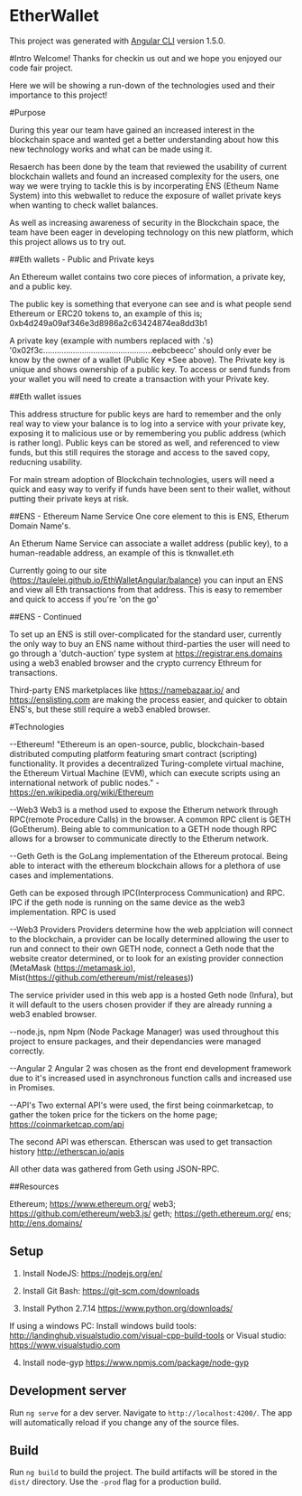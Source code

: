 # EtherWallet

This project was generated with [Angular CLI](https://github.com/angular/angular-cli) version 1.5.0.

#Intro
Welcome! 
Thanks for checkin us out and we hope you enjoyed our code fair project.

Here we will be showing a run-down of the technologies used and their importance to this project!

#Purpose

During this year our team have gained an increased interest in the blockchain space and wanted get a better understanding about how this new technology works and what can be made using it.

Resaerch has been done by the team that reviewed the usability of current blockchain wallets and found an increased complexity for the users, one way we were trying to tackle this is by incorperating ENS (Etheum Name System) into this webwallet to reduce the exposure of wallet private keys when wanting to check wallet balances.  

As well as increasing awareness of security in the Blockchain space, the team have been eager in developing technology on this new platform, which this project allows us to try out. 

##Eth wallets - Public and Private keys

An Ethereum wallet contains two core pieces of information, a private key, and a public key. 

The public key is something that everyone can see and is what people send Ethereum or ERC20 tokens to, an example of this is; 0xb4d249a09af346e3d8986a2c63424874ea8dd3b1	

A private key (example with numbers replaced with .'s) '0x02f3c................................................eebcbeecc' should only ever be know by the owner of a wallet (Public Key *See above). The Private key is unique and shows ownership of a public key. To access or send funds from your wallet you will need to create a transaction with your Private key.

##Eth wallet issues

This address structure for public keys are hard to remember and the only real way to view your balance is to log into a service with your private key, exposing it to malicious use or by remembering you public address (which is rather long). Public keys can be stored as well, and referenced to view funds, but this still requires the storage and access to the saved copy, reducning usability.

For main stream adoption of Blockchain technologies, users will need a quick and easy way to verify if funds have been sent to their wallet, without putting their private keys at risk.

##ENS - Ethereum Name Service
One core element to this is ENS, Etherum Domain Name's. 

An Etherum Name Service can associate a wallet address (public key), to a human-readable address, an example of this is tknwallet.eth

Currently going to our site (https://taulelei.github.io/EthWalletAngular/balance)
you can input an ENS and view all Eth transactions from that address. This is easy to remember and quick to access if you're 'on the go'

##ENS - Continued

To set up an ENS is still over-complicated for the standard user, currently the only way to buy an ENS name without third-parties the user will need to go through a 'dutch-auction' type system at https://registrar.ens.domains using a web3 enabled browser and the crypto currency Ethreum for transactions.

Third-party ENS marketplaces like https://namebazaar.io/ and https://enslisting.com are making the process easier, and quicker to obtain ENS's, but these still require a web3 enabled browser.


#Technologies

--Ethereum!
"Ethereum is an open-source, public, blockchain-based distributed computing platform featuring smart contract (scripting) functionality. It provides a decentralized Turing-complete virtual machine, the Ethereum Virtual Machine (EVM), which can execute scripts using an international network of public nodes." -https://en.wikipedia.org/wiki/Ethereum

--Web3
Web3 is a method used to expose the Etherum network through RPC(remote Procedure Calls) in the browser. A common RPC client is GETH (GoEtherum). Being able to communication to a GETH node though RPC allows for a browser to communicate directly to the Etherum network. 

--Geth
Geth is the GoLang implementation of the Ethereum protocal. Being able to interact with the ethereum blockchain allows for a plethora of use cases and implementations. 

Geth can be exposed through IPC(Interprocess Communication) and RPC. IPC if the geth node is running on the same device as the web3 implementation. RPC is used  

--Web3 Providers
Providers determine how the web applciation will connect to the blockchain, a provider can be locally determined allowing the user to run and connect to their own GETH node, connect a Geth node that the website creator determined, or to look for an existing provider connection (MetaMask (https://metamask.io), Mist(https://github.com/ethereum/mist/releases))

The service privider used in this web app is a hosted Geth node (Infura), but it will default to the users chosen provider if they are already running a web3 enabled browser. 


--node.js, npm
Npm (Node Package Manager) was used throughout this project to ensure packages, and their dependancies were managed correctly.

--Angular 2
Angular 2 was chosen as the front end development framework due to it's increased used in asynchronous function calls and increased use in Promises.

--API's
Two external API's were used, the first being coinmarketcap, to gather the token price for the tickers on the home page; https://coinmarketcap.com/api

The second API was etherscan. Etherscan was used to get transaction history
http://etherscan.io/apis

All other data was gathered from Geth using JSON-RPC.


##Resources

Ethereum; https://www.ethereum.org/
web3; https://github.com/ethereum/web3.js/
geth; https://geth.ethereum.org/
ens; http://ens.domains/




## Setup

1) Install NodeJS: https://nodejs.org/en/

2) Install Git Bash: https://git-scm.com/downloads

3)  Install Python 2.7.14 https://www.python.org/downloads/

If using a windows PC: Install windows build tools: http://landinghub.visualstudio.com/visual-cpp-build-tools or Visual studio: https://www.visualstudio.com

4) Install node-gyp https://www.npmjs.com/package/node-gyp 

## Development server

Run `ng serve` for a dev server. Navigate to `http://localhost:4200/`. The app will automatically reload if you change any of the source files.


## Build

Run `ng build` to build the project. The build artifacts will be stored in the `dist/` directory. Use the `-prod` flag for a production build.

